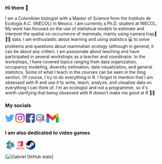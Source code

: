 ### Hi there 👋

I am a Colombian biologist with a Master of Science from the Instituto de Ecología A.C. (INECOL) in Mexico. I am currently a Ph.D. student at INECOL. My work has focused on the use of statistical models to estimate and interpret the spatial co-occurrence of mammals, mainly using camera trap🐺🐱🐇 data. I am enthusiastic about learning and using statistics 💻 to solve problems and questions about mammalian ecology (although in general, it can be about any critter). I am passionate about teaching and have participated in several workshops as a teacher and coordinator. In the workshops, I have covered topics ranging from data organization, occupancy modeling, diversity estimation, data visualization, and general statistics. Some of what I teach in the courses can be seen in the blog section. Of course, I try to do everything in R. I forgot to mention that I am obsessed with R and use it to write, teach, analyze, and visualize data on everything I can think of. I'm an ecologist and not a programmer, so it's worth clarifying that being obsessed with R doesn't make me good at R 🤫🤪

### My socials

<p align="left">
<a href="https://twitter.com/Gatorco_AP" target="blank"><img align="center" src="https://github.com/gpandradep/gpandradep/blob/master/socials/twitter.png" title = "Twitter" alt="" height="30" /></a>
<a href="https://www.instagram.com/gatorcandrade/" target="blank"><img align="center" src="https://github.com/gpandradep/gpandradep/blob/master/socials/instagram.png" alt="" height="30" /></a>
<a href="https://www.facebook.com/patrick.l.ponce" target="blank"><img align="center" src="https://github.com/gpandradep/gpandradep/blob/master/socials/facebook.png" alt="" height="30" /></a>
<a href="https://gpandradep.github.io/gpandradep/" target="blank"><img align="center" src="https://github.com/gpandradep/gpandradep/blob/master/socials/web.png" alt="" height="30" /></a>
<a href="gpandradep@gmail.com" target="blank"><img align="center" src="https://github.com/gpandradep/gpandradep/blob/master/socials/Gmail.svg" alt="" height="30" /></a>
</p>

### I am also dedicated to video games

<a href=" " target="blank"><img align="center" src="https://github.com/gpandradep/gpandradep/blob/master/socials/Battlenet.png" height="30" /></a> 
<a href=" " target="blank"><img align="center" src="https://github.com/gpandradep/gpandradep/blob/master/socials/Switch.png" height="30" /></a> 
<a href=" " target="blank"><img align="center" src="https://github.com/gpandradep/gpandradep/blob/master/socials/Steam.png" height="30" /></a>


[![Gabriel GitHub stats](https://github-readme-stats.vercel.app/api?username=gpandradep&show_icons=true&theme=radical)]